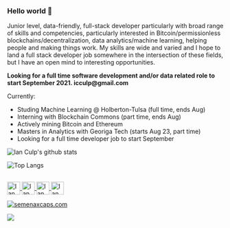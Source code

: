### Hello world 👋
Junior level, data-friendly, full-stack developer particularly with broad range of skills and competencies, particularly interested in Bitcoin/permissionless blockchains/decentralization, data analytics/machine learning, helping people and making things work. My skills are wide and varied and I hope to land a full stack developer job somewhere in the intersection of these fields, but I have an open mind to interesting opportunities. 

__Looking for a full time software development and/or data related role to start September 2021. icculp@gmail.com__ 

Currently:
* Studing Machine Learning @ Holberton-Tulsa (full time, ends Aug)
* Interning with Blockchain Commons (part time, ends Aug)
* Actively mining Bitcoin and Ethereum
* Masters in Analytics with Georiga Tech (starts Aug 23, part time)
* Looking for a full time developer job to start September

![Ian Culp's github stats](https://github-readme-stats.vercel.app/api?username=icculp&theme=vue&hide=stars&show_icons=true) 

![Top Langs](https://github-readme-stats.vercel.app/api/top-langs/?username=icculp&theme=vue&show_icons=true&hide=jupyter%20notebook)


<h2 align="left"></h2>
<p align="left">
	<a href="http://ianculp.tech">
		<img align="center" alt="Ian Culp's Website" width="30px" src="https://cdn2.iconfinder.com/data/icons/device-color/512/Untitled-21-512.png" />
	</a>
	<a href="https://github.com/icculp">
		<img align="center" alt="Ian Culp's Github" width="30px" src="https://cdn.jsdelivr.net/npm/simple-icons@v3/icons/github.svg" />
	</a>
	<a href="https://www.linkedin.com/in/ianculp/">
		<img align="center" alt="Ian Culp's Linkedin" width="30px" src="https://cdn.jsdelivr.net/npm/simple-icons@v3/icons/linkedin.svg" />
	</a>
	<a href="mailto:icculp@gmail.com?Subject=Hello%20Ian">
		<img align="center" alt="Ian Culp's Email" width="30px" src="https://cdn.jsdelivr.net/npm/simple-icons@3.4.0/icons/gmail.svg" />
	</a>
</p>




<a href="http://semenaxcaps.com"><img src="http://semenaxcaps.com/count.php?c_style=77&id=1607729109" border="0" alt="semenaxcaps.com"></a><br>

![](https://komarev.com/ghpvc/?username=icculp&color=brightgreen&style=plastic&label=Views)
